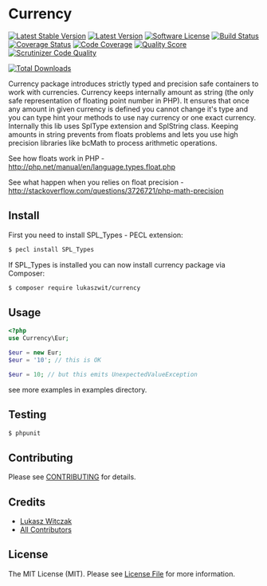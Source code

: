 # Currency

[![Latest Stable Version](http://img.shields.io/packagist/v/lukaszwit/currency.svg?style=flat-square)](https://packagist.org/packages/lukaszwit/currency)
[![Latest Version](https://img.shields.io/github/release/lukaszwit/currency.svg?style=flat-square)](https://github.com/lukaszwit/currency/releases)
[![Software License](https://img.shields.io/badge/license-MIT-brightgreen.svg?style=flat-square)](LICENSE.md)
[![Build Status](https://img.shields.io/travis/lukaszwit/currency/master.svg?style=flat-square)](https://travis-ci.org/lukaszwit/currency)
[![Coverage Status](https://img.shields.io/coveralls/lukaszwit/currency.svg?style=flat-square)](https://coveralls.io/r/lukaszwit/currency)
[![Code Coverage](hhttp://img.shields.io/scrutinizer/coverage/g/lukaszwit/currency.svg?style=flat-square)](https://scrutinizer-ci.com/g/lukaszwit/currency/?branch=master)
[![Quality Score](https://img.shields.io/scrutinizer/g/lukaszwit/currency.svg?style=flat-square)](https://scrutinizer-ci.com/g/lukaszwit/currency)
[![Scrutinizer Code Quality](https://scrutinizer-ci.com/g/lukaszwit/currency/badges/quality-score.png?b=master)](https://scrutinizer-ci.com/g/lukaszwit/currency/?branch=master)

[![Total Downloads](https://img.shields.io/packagist/dt/lukaszwit/currency.svg?style=flat-square)](https://packagist.org/packages/lukaszwit/currency)

Currency package introduces strictly typed and precision safe containers to work with currencies. 
Currency keeps internally amount as string (the only safe representation of floating point number in PHP).
It ensures that once any amount in given currency is defined you cannot change it's type and you can type hint your methods to use nay currency or one exact currency.
Internally this lib uses SplType extension and SplString class. Keeping amounts in string prevents from floats problems and lets you use high precision libraries like bcMath to process arithmetic operations.  

See how floats work in PHP - http://php.net/manual/en/language.types.float.php

See what happen when you relies on float precision - http://stackoverflow.com/questions/3726721/php-math-precision

## Install

First you need to install SPL_Types - PECL extension:
 
``` bash
$ pecl install SPL_Types
```

If SPL_Types is installed you can now install currency package via Composer:

``` bash
$ composer require lukaszwit/currency
```

## Usage

```php
<?php
use Currency\Eur;

$eur = new Eur;
$eur = '10'; // this is OK

$eur = 10; // but this emits UnexpectedValueException

```

see more examples in examples directory.

## Testing

``` bash
$ phpunit
```

## Contributing

Please see [CONTRIBUTING](https://github.com/lukaszwit/currency/blob/master/CONTRIBUTING.md) for details.

## Credits

- [Lukasz Witczak](https://github.com/lukaszwit)
- [All Contributors](https://github.com/lukaszwit/currency/contributors)

## License

The MIT License (MIT). Please see [License File](LICENSE.md) for more information.

